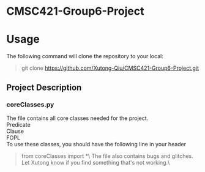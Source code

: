 # CMSC421-Group6-Project

# Usage
The following command will clone the repository to your local:
> git clone https://github.com/Xutong-Qiu/CMSC421-Group6-Project.git
## Project Description

### coreClasses.py
The file contains all core classes needed for the project.\
Predicate\
Clause\
FOPL\
To use these classes, you should have the following line in your header
>from coreClasses import *\\
The file also contains bugs and glitches. Let Xutong know if you find something that's not working.\

